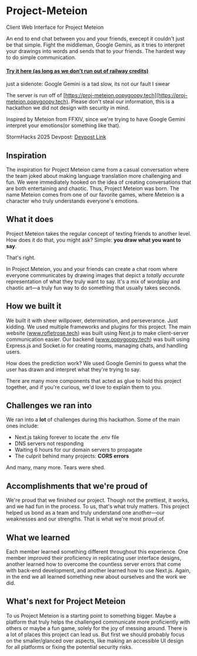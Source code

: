 # Project-Meteion
Client Web Interface for Project Meteion

An end to end chat between you and your friends, execept it couldn't just be that simple.
Fight the middleman, Google Gemini, as it tries to interpret your drawings into words and sends that to your friends.
The hardest way to do simple communication.

#### [Try it here (as long as we don't run out of railway credits)](https://www.rofletrose.tech)

just a sidenote: Google Gemini is a tad slow, its not our fault I swear

The server is run off of [https://proj-meteion.oopygoopy.tech](https://proj-meteion.oopygoopy.tech). Please don't steal our information, this is a hackathon we did not design with security in mind.

Inspired by Meteion from FFXIV, since we're trying to have Google Gemini interpret your emotions(or something like that).

StormHacks 2025 Devpost: [Devpost Link](https://devpost.com/software/oopygoopy-tech)

## Inspiration 
The inspiration for Project Meteion came from a casual conversation where the team joked about making language translation more challenging and fun. We were immediately hooked on the idea of creating conversations that are both entertaining and chaotic. Thus, Project Meteion was born. The name Meteion comes from one of our favorite games, where Meteion is a character who truly understands everyone's emotions.

## What it does
Project Meteion takes the regular concept of texting friends to another level. How does it do that, you might ask? Simple: **you draw what you want to say**.

That's right.

In Project Meteion, you and your friends can create a chat room where everyone communicates by drawing images that depict a _totally accurate_ representation of what they truly want to say. It's a mix of wordplay and chaotic art—a truly fun way to do something that usually takes seconds.

## How we built it
We built it with sheer willpower, determination, and perseverance. Just kidding. We used multiple frameworks and plugins for this project. The main website (www.rofletrose.tech) was built using Next.js to make client-server communication easier. Our backend (www.oopygoopy.tech) was built using Express.js and Socket.io for creating rooms, managing chats, and handling users.

How does the prediction work? We used Google Gemini to guess what the user has drawn and interpret what they're trying to say.

There are many more components that acted as glue to hold this project together, and if you're curious, we'd love to explain them to you.

## Challenges we ran into
We ran into a **lot** of challenges during this hackathon. Some of the main ones include:

- Next.js taking forever to locate the .env file
- DNS servers not responding
- Waiting 6 hours for our domain servers to propagate
- The culprit behind many projects: **CORS errors**

And many, many more. Tears were shed.

## Accomplishments that we're proud of
We're proud that we finished our project. Though not the prettiest, it works, and we had fun in the process. To us, that's what truly matters. This project helped us bond as a team and truly understand one another—our weaknesses and our strengths. That is what we're most proud of.

## What we learned
Each member learned something different throughout this experience. One member improved their proficiency in replicating user interface designs, another learned how to overcome the countless server errors that come with back-end development, and another learned how to use Next.js. Again, in the end we all learned something new about ourselves and the work we did.

## What's next for Project Meteion
To us Project Meteion is a starting point to something bigger. Maybe a platform that truly helps the challenged communicate more proficiently with others or maybe a fun game, solely for the joy of messing around. There is a lot of places this project can lead us. But first we should probably focus on the smaller/glanced over aspects, like making an accessible UI design for all platforms or fixing the potential security risks. 
